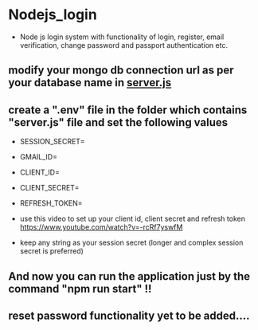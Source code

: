 # Nodejs_login
* Node js login system with functionality of login, register, email verification, change password and passport authentication etc.

## modify your mongo db connection url as per your database name in [server.js](server.js)

## create a ".env" file in the folder which contains "server.js" file and set the following values
* SESSION_SECRET=
* GMAIL_ID=
* CLIENT_ID=
* CLIENT_SECRET=
* REFRESH_TOKEN=

* use this video to set up your client id, client secret and refresh token https://www.youtube.com/watch?v=-rcRf7yswfM
* keep any string as your session secret (longer and complex session secret is preferred)

## And now you can run the application just by the command "npm run start" !!

## reset password functionality yet to be added....